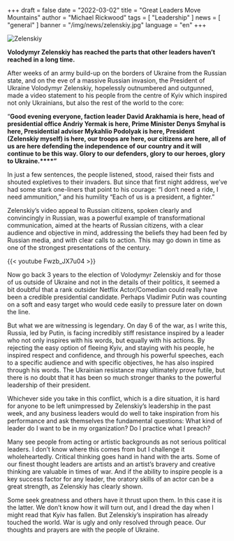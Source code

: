 +++
draft = false
date = "2022-03-02"
title = "Great Leaders Move Mountains"
author = "Michael Rickwood"
tags = [ "Leadership" ]
news = [ "general" ]
banner = "/img/news/zelenskiy.jpg"
language = "en"
+++

![Zelenskiy](/img/news/zelenskiy.jpg)

**Volodymyr Zelenskiy has reached the parts that other leaders haven’t reached in a long time.**

After weeks of an army build-up on the borders of Ukraine from the Russian state, and on the eve of a massive Russian invasion, the President of Ukraine Volodymyr Zelenskiy, hopelessly outnumbered and outgunned, made a video statement to his people from the centre of Kyiv which inspired not only Ukrainians, but also the rest of the world to the core: 

“**Good evening everyone, faction leader David Arakhamia is here, head of presidential office Andriy Yermak is here, Prime Minister Denys Smyhal is here, Presidential adviser Mykahlio Podolyak is here, President (Zelenskiy myself) is here, our troops are here, our citizens are here, all of us are here defending the independence of our country and it will continue to be this way. Glory to our defenders, glory to our heroes, glory to Ukraine.****”**

In just a few sentences, the people listened, stood, raised their fists and shouted expletives to their invaders. But since that first night address, we’ve had some stark one-liners that point to his courage: “I don’t need a ride, I need ammunition,” and his humility “Each of us is a president, a fighter.” 

Zelenskiy’s video appeal to Russian citizens, spoken clearly and convincingly in Russian, was a powerful example of transformational communication, aimed at the hearts of Russian citizens, with a clear audience and objective in mind, addressing the beliefs they had been fed by Russian media, and with clear calls to action. This may go down in time as one of the strongest presentations of the century.


{{< youtube Fwzb_JX7u04 >}}


Now go back 3 years to the election of Volodymyr Zelenskiy and for those of us outside of Ukraine and not in the details of their politics, it seemed a bit doubtful that a rank outsider Netflix Actor/Comedian could really have been a credible presidential candidate. Perhaps Vladimir Putin was counting on a soft and easy target who would cede easily to pressure later on down the line. 

But what we are witnessing is legendary. On day 6 of the war, as I write this, Russia, led by Putin, is facing incredibly stiff resistance inspired by a leader who not only inspires with his words, but equally with his actions. By rejecting the easy option of fleeing Kyiv, and staying with his people, he inspired respect and confidence, and through his powerful speeches, each to a specific audience and with specific objectives, he has also inspired through his words. The Ukrainian resistance may ultimately prove futile, but there is no doubt that it has been so much stronger thanks to the powerful leadership of their president.

Whichever side you take in this conflict, which is a dire situation, it is hard for anyone to be left unimpressed by Zelenskiy’s leadership in the past week, and any business leaders would do well to take inspiration from his performance and ask themselves the fundamental questions: What kind of leader do I want to be in my organization? Do I practice what I preach? 

Many see people from acting or artistic backgrounds as not serious political leaders. I don’t know where this comes from but I challenge it wholeheartedly. Critical thinking goes hand in hand with the arts. Some of our finest thought leaders are artists and an artist’s bravery and creative thinking are valuable in times of war. And if the ability to inspire people is a key success factor for any leader, the oratory skills of an actor can be a great strength, as Zelenskiy has clearly shown.

Some seek greatness and others have it thrust upon them. In this case it is the latter. We don’t know how it will turn out, and I dread the day when I might read that Kyiv has fallen. But Zelenskiy’s inspiration has already touched the world. War is ugly and only resolved through peace. Our thoughts and prayers are with the people of Ukraine. 

